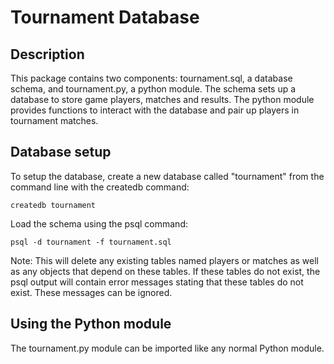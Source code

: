 # Tournament Database

## Description
This package contains two components: tournament.sql, a database schema,  and
tournament.py, a python module. The schema sets up a database to store game
players, matches and results. The python module provides functions to interact
with the database and pair up players in tournament matches.

## Database setup
To setup the database, create a new database called "tournament" from the
command line with the createdb command:
```
createdb tournament
```
Load the schema using the psql command:
```
psql -d tournament -f tournament.sql
```

Note: This will delete any existing tables named players or matches as well as
any objects that depend on these tables. If these tables do not exist, the
psql output will contain error messages stating that these tables do not exist.
These messages can be ignored.

## Using the Python module
The tournament.py module can be imported like any normal Python module.
